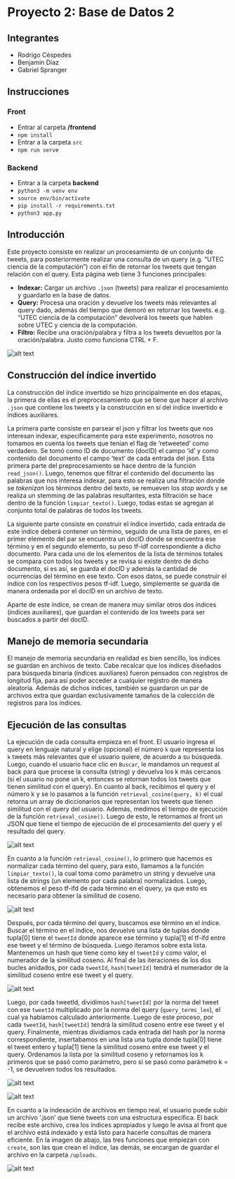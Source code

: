 # Proyecto 2: Base de Datos 2

## Integrantes
* Rodrigo Céspedes
* Benjamin Diaz
* Gabriel Spranger

## Instrucciones

### Front
* Entrar al carpeta **/frontend**
* `npm install`
* Entrar a la carpeta `src`
* `npm run serve`

### Backend
* Entrar a la carpeta **backend**
* `python3 -m venv env`
* `source env/bin/activate`
* `pip install -r requirements.txt`
* `python3 app.py`

## Introducción
Este proyecto consiste en realizar un procesamiento de un conjunto de tweets, para posteriormente realizar una consulta de un query (e.g. “UTEC ciencia de la computación”) con el fin de retornar los tweets que tengan relación con el query. Esta página web tiene 3 funciones principales:
* **Indexar:** Cargar un archivo `.json` (tweets) para realizar el procesamiento y guardarlo en la base de datos.
* **Query:** Procesa una oración y devuelve los tweets más relevantes al query dado, además del tiempo que demoró en retornar los tweets. e.g. “UTEC ciencia de la computación” devolverá los tweets que hablen sobre UTEC y ciencia de la computación.
* **Filtro:** Recibe una oración/palabra y filtra a los tweets devueltos por la oración/palabra. Justo como funciona CTRL + F.

![alt text](images/pagina.png "Página web")

## Construcción del índice invertido
La construcción del índice invertido se hizo principalmente en dos etapas, la primera de ellas es el preprocesamiento que se tiene que hacer al archivo `.json` que contiene los tweets y la construcción en sí del índice invertido e índices auxiliares.
 
La primera parte consiste en parsear el json y filtrar los tweets que nos interesan indexar, específicamente para este experimento, nosotros no tomamos en cuenta los tweets que tenían el flag de ‘retweeted’ como verdadero. Se tomó como ID de documento (docID) el campo ‘id’ y como contenido del documento el campo ‘text’ de cada entrada del json. Esta primera parte del preprocesamiento se hace dentro de la función `read_json()`.  Luego, tenemos que filtrar el contenido del documento las palabras que nos interesa indexar, para esto se realiza una filtración donde se *tokenizan* los términos dentro del texto, se remueven los *stop words* y se realiza un stemming de las palabras resultantes, esta filtración se hace dentro de la función `limpiar_texto()`. Luego, todas estas se agregan al conjunto total de palabras de todos los tweets.

La siguiente parte consiste en construir el índice invertido, cada entrada de este índice deberá contener un término, seguido de una lista de pares, en el primer elemento del par se encuentra un docID donde se encuentra ese término y en el segundo elemento, su peso tf-idf correspondiente a dicho documento. Para cada uno de los elementos de la lista de términos totales se compara con todos los tweets y se revisa si existe dentro de dicho documento, si es así, se guarda el docID y además la cantidad de ocurrencias del término en ese texto. Con esos datos, se puede construir el índice con los respectivos pesos tf-idf. Luego, simplemente se guarda de manera ordenada por el docID en un archivo de texto.


Aparte de este índice, se crean de manera muy similar otros dos índices (índices auxiliares), que guardan el contenido de los tweets para ser buscados a partir del docID.

## Manejo de memoria secundaria

El manejo de memoria secundaria en realidad es bien sencillo, los índices se guardan en archivos de texto. Cabe recalcar que los índices diseñados para búsqueda binaria (índices auxiliares) fueron pensados con registros de longitud fija, para así poder acceder a cualquier registro de manera aleatoria. Además de dichos índices, también se guardaron un par de archivos extra que guardan exclusivamente tamaños de la colección de registros para los índices.

## Ejecución de las consultas

La ejecución de cada consulta empieza en el front. El usuario ingresa el query en lenguaje natural y elige (opcional) el número `k` que representa los `k` tweets más relevantes que el usuario quiere, de acuerdo a su búsqueda. Luego, cuando el usuario hace clic en `Buscar`, le mandamos un request al back para que procese la consulta (string) y devuelva los k más cercanos (si el usuario no pone un k, entonces se retornan todos los tweets que tienen similitud con el query). En cuanto al back, recibimos el query y el número k y se lo pasamos a la función `retrieval_cosine(query, k)` el cual retorna un array de diccionarios que representan los tweets que tienen similitud con el query del usuario. Además, medimos el tiempo de ejecución de la función `retrieval_cosine()`. Luego de esto, le retornamos al front un JSON que tiene el tiempo de ejecución de el procesamiento del query y el resultado del query.

![alt text](images/entry.png "Entry point")

En cuanto a la función `retrieval_cosine()`, lo primero que hacemos es normalizar cada término del query, para esto, llamamos a la función `limpiar_texto()`, la cual toma como parámetro un string y devuelve una lista de strings (un elemento por cada palabra) normalizados. Luego, obtenemos el peso tf-ifd de cada término en el query, ya que esto es necesario para obtener la similitud de coseno. 

![alt text](images/limpieza.png "Limpieza y tf-idf del query")

Después, por cada término del query, buscamos ese término en el índice. Buscar el término en el índice, nos devuelve una lista de tuplas donde tupla[0] tiene el `tweetId` donde aparece ese término y tupla[1] el tf-ifd entre ese tweet y el término de búsqueda. Luego iteramos sobre esta lista. Mantenemos un hash que tiene como key el `tweetId` y como valor, el numerador de la similitud coseno. Al final de las iteraciones de los dos bucles anidados, por cada `tweetId`, `hash[tweetId]` tendrá el numerador de la similitud coseno entre ese tweet y el query. 

![alt text](images/score1.png "Numerador de la similitud coseno")

Luego, por cada tweetId, dividimos `hash[tweetId]` por la norma del tweet con ese `tweetId` multiplicado por la norma del query (`query_terms_len`), el cual ya habíamos calculado anteriormente. Luego de este proceso, por cada `tweetId`, `hash[tweetId]` tendrá la similitud coseno entre ese tweet y el query. Finalmente, mientras dividiamos cada entrada del hash por la norma correspondiente, insertabamos en una lista una tupla donde tupla[0] tiene el tweet entero y tupla[1] tiene la similitud coseno entre ese tweet y el query. Ordenamos la lista por la similitud coseno y retornamos los k primeros que se pasó como parámetro, pero si se pasó como parámetro k = -1, se devuelven todos los resultados.

![alt text](images/score2.png "Similitud coseno")

![alt text](images/return.png "Devolver resultado")

En cuanto a la indexación de archivos en tiempo real, el usuario puede subir un archivo ‘.json’ que tiene tweets con una estructura específica. El back recibe este archivo, crea los índices apropiados y luego le avisa al front que el archivo está indexado y está listo para hacerle consultas de manera eficiente. En la imagen de abajo, las tres funciones que empiezan con `create`, son las que crean el índice, las demás, se encargan de guardar el archivo en la carpeta `/uploads`.

![alt text](images/index.png "Indexar Archivo")
